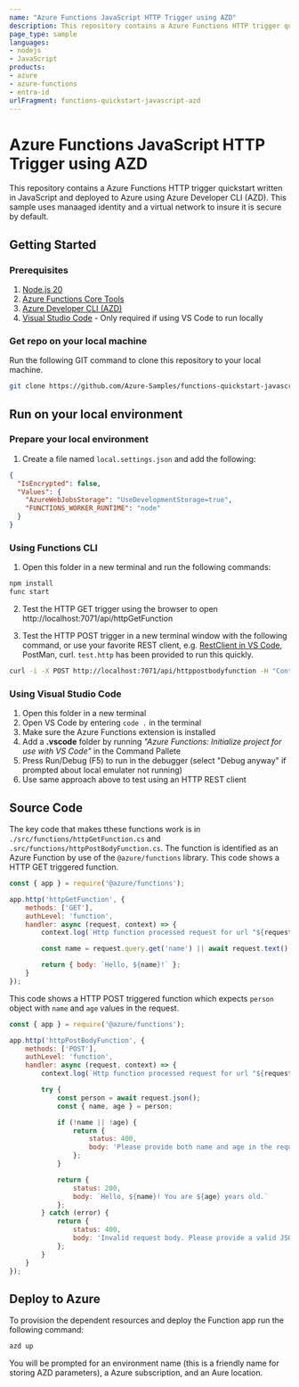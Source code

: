 ```yaml
---
name: "Azure Functions JavaScript HTTP Trigger using AZD"
description: This repository contains a Azure Functions HTTP trigger quickstart written in JavaScript and deployed to Azure using Azure Developer CLI (AZD). This sample uses manaaged identity and a virtual network to insure it is secure by default.
page_type: sample
languages:
- nodejs
- JavaScript
products:
- azure
- azure-functions
- entra-id
urlFragment: functions-quickstart-javascript-azd
---
```


# Azure Functions JavaScript HTTP Trigger using AZD

This repository contains a Azure Functions HTTP trigger quickstart written in JavaScript and deployed to Azure using Azure Developer CLI (AZD). This sample uses manaaged identity and a virtual network to insure it is secure by default. 

## Getting Started

### Prerequisites

1) [Node.js 20](https://www.nodejs.org/) 
2) [Azure Functions Core Tools](https://learn.microsoft.com/azure/azure-functions/functions-run-local?tabs=v4%2Cmacos%2Ccsharp%2Cportal%2Cbash#install-the-azure-functions-core-tools)
3) [Azure Developer CLI (AZD)](https://learn.microsoft.com/azure/developer/azure-developer-cli/install-azd)
4) [Visual Studio Code](https://code.visualstudio.com/) - Only required if using VS Code to run locally

### Get repo on your local machine
Run the following GIT command to clone this repository to your local machine.
```bash
git clone https://github.com/Azure-Samples/functions-quickstart-javascript-azd.git
```

## Run on your local environment

### Prepare your local environment
1) Create a file named `local.settings.json` and add the following:
```json
{
  "IsEncrypted": false,
  "Values": {
    "AzureWebJobsStorage": "UseDevelopmentStorage=true",
    "FUNCTIONS_WORKER_RUNTIME": "node"
  }
}
```

### Using Functions CLI
1) Open this folder in a new terminal and run the following commands:

```bash
npm install
func start
```

2) Test the HTTP GET trigger using the browser to open http://localhost:7071/api/httpGetFunction

3) Test the HTTP POST trigger in a new terminal window with the following command, or use your favorite REST client, e.g. [RestClient in VS Code](https://marketplace.visualstudio.com/items?itemName=humao.rest-client), PostMan, curl. `test.http` has been provided to run this quickly.

```bash
curl -i -X POST http://localhost:7071/api/httppostbodyfunction -H "Content-Type: text/json" --data-binary "@src/functions/testdata.json"
```

### Using Visual Studio Code
1) Open this folder in a new terminal
2) Open VS Code by entering `code .` in the terminal
3) Make sure the Azure Functions extension is installed
4) Add a **.vscode** folder by running *"Azure Functions: Initialize project for use with VS Code"* in the Command Pallete
5) Press Run/Debug (F5) to run in the debugger (select "Debug anyway" if prompted about local emulater not running) 
6) Use same approach above to test using an HTTP REST client

## Source Code

The key code that makes tthese functions work is in `./src/functions/httpGetFunction.cs` and `.src/functions/httpPostBodyFunction.cs`.  The function is identified as an Azure Function by use of the `@azure/functions` library. This code shows a HTTP GET triggered function.  

```javascript
const { app } = require('@azure/functions');

app.http('httpGetFunction', {
    methods: ['GET'],
    authLevel: 'function',
    handler: async (request, context) => {
        context.log(`Http function processed request for url "${request.url}"`);

        const name = request.query.get('name') || await request.text() || 'world';

        return { body: `Hello, ${name}!` };
    }
});
```
This code shows a HTTP POST triggered function which expects `person` object with `name` and `age` values in the request.

```javascript
const { app } = require('@azure/functions');

app.http('httpPostBodyFunction', {
    methods: ['POST'],
    authLevel: 'function',
    handler: async (request, context) => {
        context.log(`Http function processed request for url "${request.url}"`);

        try {
            const person = await request.json();
            const { name, age } = person;

            if (!name || !age) {
                return {
                    status: 400,
                    body: 'Please provide both name and age in the request body.'
                };
            }

            return {
                status: 200,
                body: `Hello, ${name}! You are ${age} years old.`
            };
        } catch (error) {
            return {
                status: 400,
                body: 'Invalid request body. Please provide a valid JSON object with name and age.'
            };
        }
    }
});
```

## Deploy to Azure

To provision the dependent resources and deploy the Function app run the following command:
```bash
azd up
```
You will be prompted for an environment name (this is a friendly name for storing AZD parameters), a Azure subscription, and an Aure location.